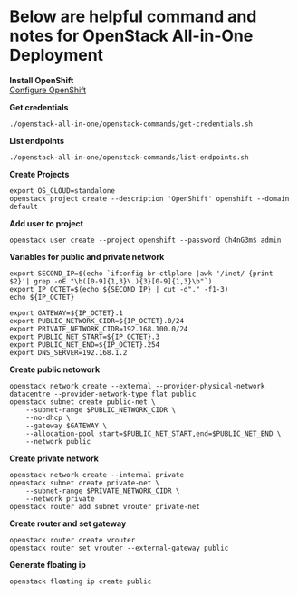 # Below are helpful command and notes for OpenStack All-in-One Deployment

**Install OpenShift**  
[Configure OpenShift](configure-openshift.md)

**Get credentials**
```
./openstack-all-in-one/openstack-commands/get-credentials.sh
```

**List endpoints**
```
./openstack-all-in-one/openstack-commands/list-endpoints.sh
```

**Create Projects**
```
export OS_CLOUD=standalone
openstack project create --description 'OpenShift' openshift --domain default
```

**Add user to project**
```
openstack user create --project openshift --password Ch4nG3m$ admin
```


**Variables for public and private network**
```
export SECOND_IP=$(echo `ifconfig br-ctlplane |awk '/inet/ {print $2}'| grep -oE "\b([0-9]{1,3}\.){3}[0-9]{1,3}\b"`)
export IP_OCTET=$(echo ${SECOND_IP} | cut -d"." -f1-3)
echo ${IP_OCTET} 

export GATEWAY=${IP_OCTET}.1
export PUBLIC_NETWORK_CIDR=${IP_OCTET}.0/24
export PRIVATE_NETWORK_CIDR=192.168.100.0/24
export PUBLIC_NET_START=${IP_OCTET}.3
export PUBLIC_NET_END=${IP_OCTET}.254
export DNS_SERVER=192.168.1.2
```

**Create public netowork**
```
openstack network create --external --provider-physical-network datacentre --provider-network-type flat public
openstack subnet create public-net \
    --subnet-range $PUBLIC_NETWORK_CIDR \
    --no-dhcp \
    --gateway $GATEWAY \
    --allocation-pool start=$PUBLIC_NET_START,end=$PUBLIC_NET_END \
    --network public
```
**Create private network**
```
openstack network create --internal private
openstack subnet create private-net \
    --subnet-range $PRIVATE_NETWORK_CIDR \
    --network private
openstack router add subnet vrouter private-net
```

**Create router and set gateway**
```
openstack router create vrouter
openstack router set vrouter --external-gateway public
```

**Generate floating ip**
```
openstack floating ip create public
```